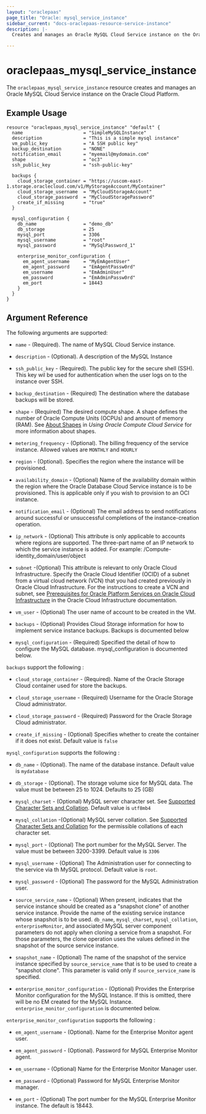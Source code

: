 ```yaml
---
layout: "oraclepaas"
page_title: "Oracle: mysql_service_instance"
sidebar_current: "docs-oraclepaas-resource-service-instance"
description: |-
  Creates and manages an Oracle MySQL Cloud Service instance on the Oracle Cloud Platform.

---
```


# oraclepaas_mysql_service_instance
The `oraclepaas_mysql_service_instance` resource creates and manages an Oracle MySQL Cloud Service instance on the Oracle Cloud Platform.

## Example Usage

```hcl
resource "oraclepaas_mysql_service_instance" "default" {
  name                      = "SimpleMySQLInstance"
  description               = "This is a simple mysql instance"
  vm_public_key             = "A SSH public key"
  backup_destination        = "NONE"
  notification_email        = "myemail@mydomain.com"
  shape                     = "oc3"
  ssh_public_key            = "ssh-public-key"

  backups {
    cloud_storage_container = "https://uscom-east-1.storage.oraclecloud.com/v1/MyStorageAccount/MyContainer"
    cloud_storage_username  = "MyCloudStorageAccount"
    cloud_storage_password  = "MyCloudStoragePassword"
    create_if_missing       = "true"
  }

  mysql_configuration {
    db_name                 = "demo_db"
    db_storage              = 25
    mysql_port              = 3306
    mysql_username          = "root"
    mysql_password          = "MySqlPassword_1"

    enterprise_monitor_configuration {
      em_agent_username     = "MyEmAgentUser"
      em_agent_password     = "EmAgentPassw0rd"
      em_username           = "EmAdminUser"
      em_password           = "EmAdminPassw0rd"
      em_port               = 18443
    }
  }
}
```

## Argument Reference

The following arguments are supported:

* `name` - (Required). The name of MySQL Cloud Service instance.

* `description` - (Optional). A description of the MySQL Instance

* `ssh_public_key` - (Required). The public key for the secure shell (SSH). This key wil be used for authentication when the user logs on to the instance over SSH.

* `backup_destination` - (Required) The destination where the database backups will be stored.

* `shape` - (Required) The desired compute shape.  A shape defines the number of Oracle Compute Units (OCPUs) and amount of memory (RAM). See [About Shapes](http://www.oracle.com/pls/topic/lookup?ctx=cloud&id=OCSUG210) in _Using Oracle Compute Cloud Service_ for more information about shapes.

* `metering_frequency` - (Optional). The billing frequency of the service instance. Allowed values are `MONTHLY` and `HOURLY`

* `region` - (Optional). Specifies the region where the instance will be provisioned.

* `availability_domain` - (Optional) Name of the availability domain within the region where the Oracle Database Cloud Service instance is to be provisioned. This is applicable only if you wish to provision to an OCI instance.

* `notification_email` - (Optional) The email address to send notifications around successful or unsuccessful completions of the instance-creation operation.

* `ip_network` - (Optional) This attribute is only applicable to accounts where regions are supported. The three-part name of an IP network to which the service instance is added. For example: /Compute-identity_domain/user/object

* `subnet` -(Optional) This attribute is relevant to only Oracle Cloud Infrastructure. Specify the Oracle Cloud Identifier (OCID) of a subnet from a virtual cloud network (VCN) that you had created previously in Oracle Cloud Infrastructure. For the instructions to create a VCN and subnet, see [Prerequisites for Oracle Platform Services on Oracle Cloud Infrastructure](http://www.oracle.com/pls/topic/lookup?ctx=en/cloud/paas/java-cloud&id=oci_general_paasprereqs) in the Oracle Cloud Infrastructure documentation.

* `vm_user` - (Optional) The user name of account to be created in the VM.

* `backups` - (Optional) Provides Cloud Storage information for how to implement service instance backups. Backups is documented below

* `mysql_configuration` - (Required) Specified the detail of how to configure the MySQL database. mysql_configuration is documented below.

`backups` support the following :

* `cloud_storage_container` - (Required). Name of the Oracle Storage Cloud container used for store the backups.

* `cloud_storage_username` - (Required) Username for the Oracle Storage Cloud administrator.

* `cloud_storage_password` - (Required) Password for the Oracle Storage Cloud administrator.

* `create_if_missing` - (Optional) Specifies whether to create the container if it does not exist. Default value is `false`


`mysql_configuration` supports the following :

* `db_name` - (Optional). The name of the database instance. Default value is `mydatabase`

* `db_storage` - (Optional). The storage volume sice for MySQL data. The value must be between 25 to 1024. Defaults to 25 (GB)

* `mysql_charset` - (Optional) MySQL server character set. See [Supported Character Sets and Collation](http://dev.mysql.com/doc/en/charset-charsets.html). Default value is `utf8mb4`

* `mysql_collation` -(Optional) MySQL server collation. See [Supported Character Sets and Collation](http://dev.mysql.com/doc/en/charset-charsets.html) for the permissible collations of each character set.

* `mysql_port` - (Optional) The port number for the MySQL Server. The value must be between 3200-3399. Default value is `3306`

* `mysql_username` - (Optional) The Administration user for connecting to the service via th MySQL protocol. Default value is `root`.

* `mysql_password` - (Optional) The password for the MySQL Administration user.

* `source_service_name` - (Optional) When present, indicates that the service instance should be created as a "snapshot clone" of another service instance. Provide the name of the existing service instance whose snapshot is to be used. `db_name`, `mysql_charset`, `mysql_collation`, `enterpriseMonitor`, and associated MySQL server component parameters do not apply when cloning a service from a snapshot. For those parameters, the clone operation uses the values defined in the snapshot of the source service instance.

* `snapshot_name` - (Optional) The name of the snapshot of the service instance specified by `source_service_name` that is to be used to create a "snapshot clone". This parameter is valid only if `source_service_name` is specified.

* `enterprise_monitor_configuration` - (Optional) Provides the Enterprise Monitor configuration for the MySQL Instance. If this is omitted, there will be no EM created for the MySQL Instance. `enterprise_monitor_configuration` is documented below.

`enterprise_monitor_configuration` supports the following :

* `em_agent_username` - (Optional). Name for the Enterprise Monitor agent user.

* `em_agent_password` - (Optional). Password for MySQL Enterprise Monitor agent.

* `em_username` - (Optional) Name for the Enterprise Monitor Manager user.

* `em_password` - (Optional) Password for MySQL Enterprise Monitor manager.

* `em_port` - (Optional) The port number for the MySQL Enterprise Monitor instance. The default is 18443.
